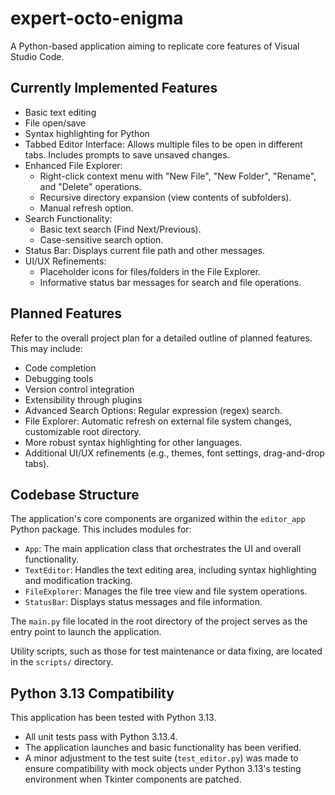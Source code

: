 # expert-octo-enigma

A Python-based application aiming to replicate core features of Visual Studio Code.

## Currently Implemented Features

- Basic text editing
- File open/save
- Syntax highlighting for Python
- Tabbed Editor Interface: Allows multiple files to be open in different tabs. Includes prompts to save unsaved changes.
- Enhanced File Explorer:
    - Right-click context menu with "New File", "New Folder", "Rename", and "Delete" operations.
    - Recursive directory expansion (view contents of subfolders).
    - Manual refresh option.
- Search Functionality:
    - Basic text search (Find Next/Previous).
    - Case-sensitive search option.
- Status Bar: Displays current file path and other messages.
- UI/UX Refinements:
    - Placeholder icons for files/folders in the File Explorer.
    - Informative status bar messages for search and file operations.

## Planned Features

Refer to the overall project plan for a detailed outline of planned features. This may include:

- Code completion
- Debugging tools
- Version control integration
- Extensibility through plugins
- Advanced Search Options: Regular expression (regex) search.
- File Explorer: Automatic refresh on external file system changes, customizable root directory.
- More robust syntax highlighting for other languages.
- Additional UI/UX refinements (e.g., themes, font settings, drag-and-drop tabs).

## Codebase Structure

The application's core components are organized within the `editor_app` Python package. This includes modules for:
- `App`: The main application class that orchestrates the UI and overall functionality.
- `TextEditor`: Handles the text editing area, including syntax highlighting and modification tracking.
- `FileExplorer`: Manages the file tree view and file system operations.
- `StatusBar`: Displays status messages and file information.

The `main.py` file located in the root directory of the project serves as the entry point to launch the application.

Utility scripts, such as those for test maintenance or data fixing, are located in the `scripts/` directory.

## Python 3.13 Compatibility
This application has been tested with Python 3.13.
- All unit tests pass with Python 3.13.4.
- The application launches and basic functionality has been verified.
- A minor adjustment to the test suite (`test_editor.py`) was made to ensure compatibility with mock objects under Python 3.13's testing environment when Tkinter components are patched.
